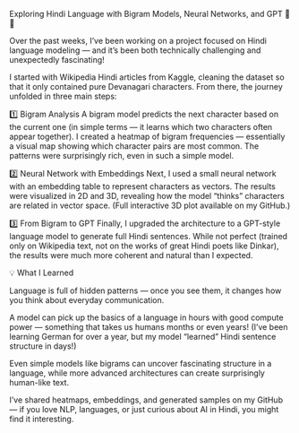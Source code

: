 Exploring Hindi Language with Bigram Models, Neural Networks, and GPT 🚀📜

Over the past weeks, I’ve been working on a project focused on Hindi language modeling — and it’s been both technically challenging and unexpectedly fascinating!

I started with Wikipedia Hindi articles from Kaggle, cleaning the dataset so that it only contained pure Devanagari characters. From there, the journey unfolded in three main steps:

1️⃣ Bigram Analysis
A bigram model predicts the next character based on the current one (in simple terms — it learns which two characters often appear together).
I created a heatmap of bigram frequencies — essentially a visual map showing which character pairs are most common. The patterns were surprisingly rich, even in such a simple model.

2️⃣ Neural Network with Embeddings
Next, I used a small neural network with an embedding table to represent characters as vectors. The results were visualized in 2D and 3D, revealing how the model “thinks” characters are related in vector space. (Full interactive 3D plot available on my GitHub.)

3️⃣ From Bigram to GPT
Finally, I upgraded the architecture to a GPT-style language model to generate full Hindi sentences. While not perfect (trained only on Wikipedia text, not on the works of great Hindi poets like Dinkar), the results were much more coherent and natural than I expected.

💡 What I Learned

Language is full of hidden patterns — once you see them, it changes how you think about everyday communication.

A model can pick up the basics of a language in hours with good compute power — something that takes us humans months or even years! (I’ve been learning German for over a year, but my model “learned” Hindi sentence structure in days!)

Even simple models like bigrams can uncover fascinating structure in a language, while more advanced architectures can create surprisingly human-like text.

I’ve shared heatmaps, embeddings, and generated samples on my GitHub — if you love NLP, languages, or just curious about AI in Hindi, you might find it interesting.

